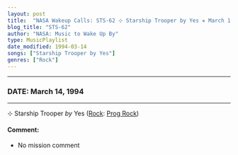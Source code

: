 ```yaml
---
layout: post
title:  "NASA Wakeup Calls: STS-62 ⊹ Starship Trooper by Yes ✵ March 14, 1994"
blog_title: "STS-62"
author: "NASA: Music to Wake Up By"
type: MusicPlaylist
date_modified: 1994-03-14
songs: ["Starship Trooper by Yes"]
genres: ["Rock"]
---
```


----
### DATE: March 14, 1994
----
⊹ Starship Trooper *by* Yes ([Rock](https://www.discogs.com/genre/Rock): [Prog Rock](https://www.discogs.com/style/Prog%20Rock)) <a target="blank_" href="https://www.discogs.com/Yes-Ive-Seen-All-Good-People-Your-Move-Starship-Trooper-Life-Seeker/master/723556">
    <i class="fas fa-compact-disc"
       title="Discogs entry for this song"
       alt="Discogs entry for this song"
       style="font-size: 1.1em;"></i></a>
    

#### Comment:
* No mission comment



<br/>
<center>
	<a target="_blank"
	   href="https://twitter.com/intent/tweet?hashtags=Space,NASA,Playlist,NASAWakeupCalls,SpaceProgram&text=🚀 {{ page.author}}, {{ page.title }}. {{ site.url }}{{ page.url }}&via=nasawakeupcalls"><i class="fab fa-twitter" title="Tweet this page" alt="Tweet this page" style="font-size: 1.3em;"></i></a>
	&nbsp; 	<i class="fas fa-user-astronaut" style="font-size: 1.5em;"></i> &nbsp;
    <a id="custom_amazon_link"
       type="amzn" search="#"
       category="popular music">
    <i class="fab fa-amazon" style="font-size: 1.3em;"></i></a>
</center>

<!-- Randomly resolve an individual entry from a song array -->
<script src="/assets/javascript/seedrandom.min.js"></script>
<script>
  var wake_me_up = ["Starship Trooper by Yes"];
  var prng = new Math.seedrandom();
  function randomSong() {
    song = wake_me_up[Math.floor(Math.random() * wake_me_up.length)];
    var amazon_link = document.getElementById("custom_amazon_link");
    amazon_link.setAttribute("search", song);
  }
  window.onload = randomSong();
</script>
